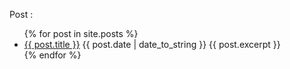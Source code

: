 Post  :
<ul>
  {% for post in site.posts %}
    <li>
      <a href="{{ post.url }}">{{ post.title }}</a>
     {{ post.date | date_to_string }}
     {{ post.excerpt }}
    </li>
  {% endfor %}
</ul>
